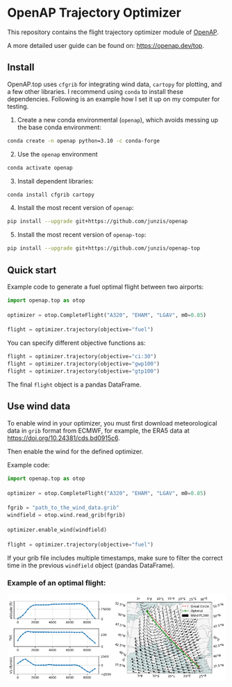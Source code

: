 # OpenAP Trajectory Optimizer

This repository contains the flight trajectory optimizer module of [OpenAP](https://github.com/junzis/openap).

A more detailed user guide can be found on: https://openap.dev/top.


## Install

OpenAP.top uses `cfgrib` for integrating wind data, `cartopy` for plotting, and a few other libraries. I recommend using `conda` to install these dependencies. Following is an example how I set it up on my computer for testing.

1. Create a new conda environmental (`openap`), which avoids messing up the base conda environment:
```sh
conda create -n openap python=3.10 -c conda-forge
```
2. Use the `openap` environment
```sh
conda activate openap
```
3. Install dependent libraries:
```sh
conda install cfgrib cartopy
```
4. Install the most recent version of `openap`:
```sh
pip install --upgrade git+https://github.com/junzis/openap
```
5. Install the most recent version of `openap-top`:
```sh
pip install --upgrade git+https://github.com/junzis/openap-top
```


## Quick start

Example code to generate a fuel optimal flight between two airports:

```python
import openap.top as otop

optimizer = otop.CompleteFlight("A320", "EHAM", "LGAV", m0=0.85)

flight = optimizer.trajectory(objective="fuel")
```

You can specify different objective functions as:

```python
flight = optimizer.trajectory(objective="ci:30")
flight = optimizer.trajectory(objective="gwp100")
flight = optimizer.trajectory(objective="gtp100")
```

The final `flight` object is a pandas DataFrame.

## Use wind data

To enable wind in your optimizer, you must first download meteorological data in `grib` format from ECMWF, for example, the ERA5 data at https://doi.org/10.24381/cds.bd0915c6. 

Then enable the wind for the defined optimizer. 

Example code:

```python
import openap.top as otop

optimizer = otop.CompleteFlight("A320", "EHAM", "LGAV", m0=0.85)

fgrib = "path_to_the_wind_data.grib"
windfield = otop.wind.read_grib(fgrib)

optimizer.enable_wind(windfield)

flight = optimizer.trajectory(objective="fuel")
```

If your grib file includes multiple timestamps, make sure to filter the correct time in the previous `windfield` object (pandas DataFrame).


### Example of an optimal flight:

![example_optimal_flight](./docs/_static/optimal_flight_complete_example.png)
